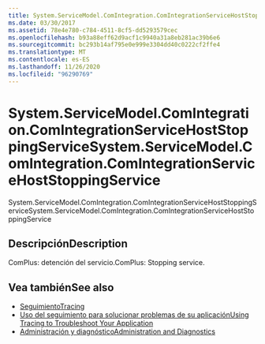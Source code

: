 ```yaml
---
title: System.ServiceModel.ComIntegration.ComIntegrationServiceHostStoppingService
ms.date: 03/30/2017
ms.assetid: 78e4e780-c784-4511-8cf5-dd5293579cec
ms.openlocfilehash: b93a88eff62d9acf1c9940a31a8eb281ac39b6e6
ms.sourcegitcommit: bc293b14af795e0e999e3304dd40c0222cf2ffe4
ms.translationtype: MT
ms.contentlocale: es-ES
ms.lasthandoff: 11/26/2020
ms.locfileid: "96290769"
---
```

# <a name="systemservicemodelcomintegrationcomintegrationservicehoststoppingservice"></a><span data-ttu-id="1f5ac-102">System.ServiceModel.ComIntegration.ComIntegrationServiceHostStoppingService</span><span class="sxs-lookup"><span data-stu-id="1f5ac-102">System.ServiceModel.ComIntegration.ComIntegrationServiceHostStoppingService</span></span>

<span data-ttu-id="1f5ac-103">System.ServiceModel.ComIntegration.ComIntegrationServiceHostStoppingService</span><span class="sxs-lookup"><span data-stu-id="1f5ac-103">System.ServiceModel.ComIntegration.ComIntegrationServiceHostStoppingService</span></span>  
  
## <a name="description"></a><span data-ttu-id="1f5ac-104">Descripción</span><span class="sxs-lookup"><span data-stu-id="1f5ac-104">Description</span></span>  

 <span data-ttu-id="1f5ac-105">ComPlus: detención del servicio.</span><span class="sxs-lookup"><span data-stu-id="1f5ac-105">ComPlus: Stopping service.</span></span>  
  
## <a name="see-also"></a><span data-ttu-id="1f5ac-106">Vea también</span><span class="sxs-lookup"><span data-stu-id="1f5ac-106">See also</span></span>

- [<span data-ttu-id="1f5ac-107">Seguimiento</span><span class="sxs-lookup"><span data-stu-id="1f5ac-107">Tracing</span></span>](index.md)
- [<span data-ttu-id="1f5ac-108">Uso del seguimiento para solucionar problemas de su aplicación</span><span class="sxs-lookup"><span data-stu-id="1f5ac-108">Using Tracing to Troubleshoot Your Application</span></span>](using-tracing-to-troubleshoot-your-application.md)
- [<span data-ttu-id="1f5ac-109">Administración y diagnóstico</span><span class="sxs-lookup"><span data-stu-id="1f5ac-109">Administration and Diagnostics</span></span>](../index.md)
